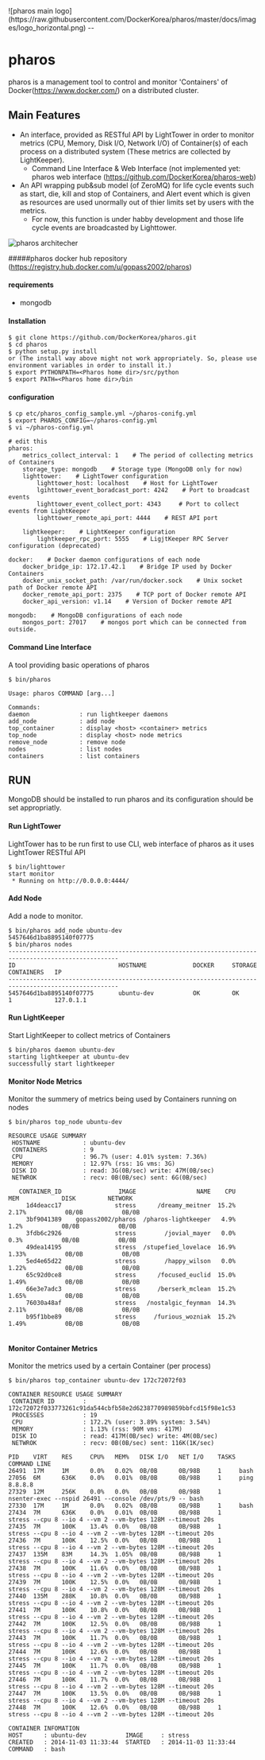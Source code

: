 <meta property="og:image" content="https://avatars1.githubusercontent.com/u/8240809?v=2&amp;s=400" />
![pharos main logo](https://raw.githubusercontent.com/DockerKorea/pharos/master/docs/images/logo_horizontal.png)
--

pharos
======
pharos is a management tool to control and monitor 'Containers' of Docker(https://www.docker.com/) on a distributed cluster.

Main Features
  - 
  - An interface, provided as RESTful API by LightTower in order to monitor metrics (CPU, Memory, Disk I/O, Network I/O) of Container(s) of each process on a distributed system (These metrics are collected by LightKeeper).
    - Command Line Interface & Web Interface (not implemented yet: pharos web interface (https://github.com/DockerKorea/pharos-web)
  - An API wrapping pub&sub model (of ZeroMQ) for life cycle events such as start, die, kill and stop of Containers, and Alert event which is given as resources are used unormally out of thier limits set by users with the metrics.
      - For now, this function is under habby development and those life cycle events are broadcasted by Lighttower.

![pharos architecher](https://raw.githubusercontent.com/DockerKorea/pharos/master/docs/images/pharos-architecher.png)

#####pharos docker hub repository (https://registry.hub.docker.com/u/gopass2002/pharos)


#### requirements
- mongodb

#### Installation

```
$ git clone https://github.com/DockerKorea/pharos.git
$ cd pharos    
$ python setup.py install  
or (The install way above might not work appropriately. So, please use environment variables in order to install it.)
$ export PYTHONPATH=<Pharos home dir>/src/python
$ export PATH=<Pharos home dir>/bin
```

#### configuration
```
$ cp etc/pharos_config_sample.yml ~/pharos-conifg.yml
$ export PHAROS_CONFIG=~/pharos-config.yml 
$ vi ~/pharos-config.yml 

# edit this
pharos:
    metrics_collect_interval: 1    # The period of collecting metrics of Containers
    storage_type: mongodb    # Storage type (MongoDB only for now)
    lighttower:    # LightTower configuration
        lighttower_host: localhost    # Host for LightTower
        lgihttower_event_boradcast_port: 4242    # Port to broadcast events
        lighttower_event_collect_port: 4343     # Port to collect events from LightKeeper
        lighttower_remote_api_port: 4444    # REST API port

    lightkeeper:    # LightKeeper configuration
        lightkeeper_rpc_port: 5555    # LigjtKeeper RPC Server configuration (deprecated)

docker:    # Docker daemon configurations of each node
    docker_bridge_ip: 172.17.42.1    # Bridge IP used by Docker Containers
    docker_unix_socket_path: /var/run/docker.sock    # Unix socket path of Docker remote API
    docker_remote_api_port: 2375    # TCP port of Docker remote API
    docker_api_version: v1.14    # Version of Docker remote API

mongodb:    # MongoDB configurations of each node
    mongos_port: 27017    # mongos port which can be connected from outside.

```

#### Command Line Interface
A tool providing basic operations of pharos
```
$ bin/pharos

Usage: pharos COMMAND [arg...]

Commands:
daemon              : run lightkeeper daemons
add_node            : add node
top_container       : display <host> <container> metrics
top_node            : display <host> node metrics
remove_node         : remove node
nodes               : list nodes
containers          : list containers
```

## RUN
MongoDB should be installed to run pharos and its configuration should be set appropriatly.

#### Run LightTower
LightTower has to be run first to use CLI, web interface of pharos as it uses LightTower RESTful API
```
$ bin/lighttower
start monitor
 * Running on http://0.0.0.0:4444/
```
#### Add Node
Add a node to monitor.
```
$ bin/pharos add_node ubuntu-dev
5457646d1ba8895140f07775
$ bin/pharos nodes
-----------------------------------------------------------------------------------------------------
ID                             HOSTNAME             DOCKER     STORAGE    CONTAINERS   IP
-----------------------------------------------------------------------------------------------------
5457646d1ba8895140f07775       ubuntu-dev           OK         OK         1            127.0.1.1
```

#### Run LightKeeper
Start LightKeeper to collect metrics of Containers

```
$ bin/pharos daemon ubuntu-dev
starting lightkeeper at ubuntu-dev
successfully start lightkeeper
```

#### Monitor Node Metrics
Monitor the summery of metrics being used by Containers running on nodes
```
$ bin/pharos top_node ubuntu-dev

RESOURCE USAGE SUMMARY
 HOSTNAME            : ubuntu-dev
 CONTAINERS          : 9
 CPU                 : 96.7% (user: 4.01% system: 7.36%)
 MEMORY              : 12.97% (rss: 1G vms: 3G)
 DISK IO             : read: 3G(0B/sec) write: 47M(0B/sec)
 NETWROK             : recv: 0B(0B/sec) sent: 6G(0B/sec)

   CONTAINER_ID                IMAGE                 NAME    CPU    MEM            DISK         NETWORK
     1d4deacc17               stress      /dreamy_meitner  15.2%  2.17%           0B/0B           0B/0B
     3bf9041389    gopass2002/pharos  /pharos-lightkeeper   4.9%   1.2%           0B/0B           0B/0B
     3fdb6c2926               stress        /jovial_mayer   0.0%   0.3%           0B/0B           0B/0B
     49dea14195               stress  /stupefied_lovelace  16.9%  1.33%           0B/0B           0B/0B
     5ed4e65d22               stress        /happy_wilson   0.0%  1.22%           0B/0B           0B/0B
     65c92d0ce8               stress      /focused_euclid  15.0%  1.49%           0B/0B           0B/0B
     66e3e7adc3               stress      /berserk_mclean  15.2%  1.65%           0B/0B           0B/0B
     76030a48af               stress   /nostalgic_feynman  14.3%  2.11%           0B/0B           0B/0B
     b95f1bbe89               stress     /furious_wozniak  15.2%  1.49%           0B/0B           0B/0B
     
```

#### Monitor Container Metrics
Monitor the metrics used by a certain Container (per process)
```
$ bin/pharos top_container ubuntu-dev 172c72072f03

CONTAINER RESOURCE USAGE SUMMARY
 CONTAINER ID        : 172c72072f033773261c91da544cbfb58e2d6238770989859bbfcd15f98e1c53
 PROCESSES           : 19
 CPU                 : 172.2% (user: 3.89% system: 3.54%)
 MEMORY              : 1.13% (rss: 90M vms: 417M)
 DISK IO             : read: 417M(0B/sec) write: 4M(0B/sec)
 NETWROK             : recv: 0B(0B/sec) sent: 116K(1K/sec)

PID    VIRT    RES     CPU%   MEM%   DISK I/O   NET I/O    TASKS COMMAND LINE
26491  17M     1M      0.0%   0.02%  0B/0B      0B/98B     1     bash
27056  6M      636K    0.0%   0.01%  0B/0B      0B/98B     1     ping 8.8.8.8
27329  12M     256K    0.0%   0.0%   0B/0B      0B/98B     1     nsenter-exec --nspid 26491 --console /dev/pts/9 -- bash
27330  17M     1M      0.0%   0.02%  0B/0B      0B/98B     1     bash
27434  7M      636K    0.0%   0.01%  0B/0B      0B/98B     1     stress --cpu 8 --io 4 --vm 2 --vm-bytes 128M --timeout 20s
27435  7M      100K    13.4%  0.0%   0B/0B      0B/98B     1     stress --cpu 8 --io 4 --vm 2 --vm-bytes 128M --timeout 20s
27436  7M      100K    12.5%  0.0%   0B/0B      0B/98B     1     stress --cpu 8 --io 4 --vm 2 --vm-bytes 128M --timeout 20s
27437  135M    83M     14.3%  1.05%  0B/0B      0B/98B     1     stress --cpu 8 --io 4 --vm 2 --vm-bytes 128M --timeout 20s
27438  7M      100K    11.6%  0.0%   0B/0B      0B/98B     1     stress --cpu 8 --io 4 --vm 2 --vm-bytes 128M --timeout 20s
27439  7M      100K    12.5%  0.0%   0B/0B      0B/98B     1     stress --cpu 8 --io 4 --vm 2 --vm-bytes 128M --timeout 20s
27440  135M    288K    10.8%  0.0%   0B/0B      0B/98B     1     stress --cpu 8 --io 4 --vm 2 --vm-bytes 128M --timeout 20s
27441  7M      100K    10.8%  0.0%   0B/0B      0B/98B     1     stress --cpu 8 --io 4 --vm 2 --vm-bytes 128M --timeout 20s
27442  7M      100K    12.5%  0.0%   0B/0B      0B/98B     1     stress --cpu 8 --io 4 --vm 2 --vm-bytes 128M --timeout 20s
27443  7M      100K    11.7%  0.0%   0B/0B      0B/98B     1     stress --cpu 8 --io 4 --vm 2 --vm-bytes 128M --timeout 20s
27444  7M      100K    12.6%  0.0%   0B/0B      0B/98B     1     stress --cpu 8 --io 4 --vm 2 --vm-bytes 128M --timeout 20s
27445  7M      100K    11.7%  0.0%   0B/0B      0B/98B     1     stress --cpu 8 --io 4 --vm 2 --vm-bytes 128M --timeout 20s
27446  7M      100K    11.7%  0.0%   0B/0B      0B/98B     1     stress --cpu 8 --io 4 --vm 2 --vm-bytes 128M --timeout 20s
27447  7M      100K    13.5%  0.0%   0B/0B      0B/98B     1     stress --cpu 8 --io 4 --vm 2 --vm-bytes 128M --timeout 20s
27448  7M      100K    12.6%  0.0%   0B/0B      0B/98B     1     stress --cpu 8 --io 4 --vm 2 --vm-bytes 128M --timeout 20s

CONTAINER INFOMATION
HOST      : ubuntu-dev           IMAGE     : stress
CREATED   : 2014-11-03 11:33:44  STARTED   : 2014-11-03 11:33:44
COMMAND   : bash
```
